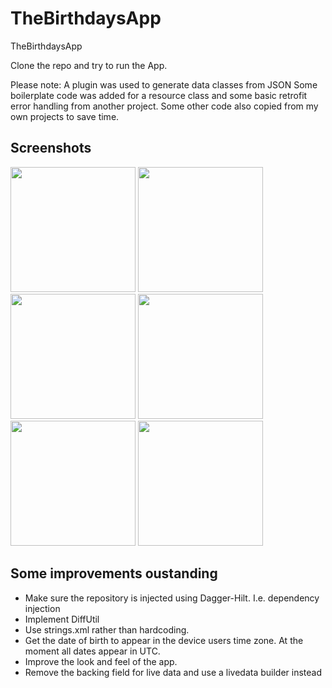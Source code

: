 # TheBirthdaysApp
TheBirthdaysApp

Clone the repo and try to run the App.

Please note:
A plugin was used to generate data classes from JSON
Some boilerplate code was added for a resource class and some basic retrofit error handling from another project. Some other code also copied from my own projects to save time.



<h2>Screenshots</h2>
<div>
<img src="../documentation_assets/DocumentationAssets/1.png?raw=true" width="200px">
<img src="../documentation_assets/DocumentationAssets/2.png?raw=true" width="200px">
<img src="../documentation_assets/DocumentationAssets/3.png?raw=true" width="200px">
<img src="../documentation_assets/DocumentationAssets/4.png?raw=true" width="200px">
<img src="../documentation_assets/DocumentationAssets/5.png?raw=true" width="200px">
<img src="../documentation_assets/DocumentationAssets/6.png?raw=true" width="200px">
</div>

<h2>Some improvements oustanding</h2>
<ul>  
 <li>Make sure the repository is injected using Dagger-Hilt. I.e. dependency injection</li>
 <li>Implement DiffUtil</li>
 <li>Use strings.xml rather than hardcoding.</li>
 <li>Get the date of birth to appear in the device users time zone. At the moment all dates appear in UTC.</li>
 <li>Improve the look and feel of the app.</li>
 <li>Remove the backing field for live data and use a livedata builder instead</li>
</ul>




